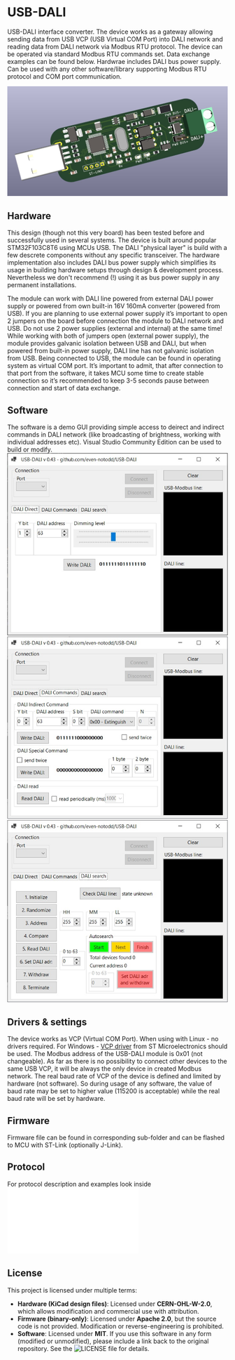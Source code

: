 # USB-DALI
USB-DALI interface converter.
The device works as a gateway allowing sending data from USB VCP (USB Virtual COM 
Port) into DALI network and reading data from DALI network via Modbus RTU protocol.
The device can be operated via standard Modbus RTU commands set. Data exchange examples can be found below. 
Hardwrae includes DALI bus power supply.
Can be used with any other software/library supporting Modbus RTU protocol and COM port communication.

![image](IMG/TOP.jpg)

## Hardware
This design (though not this very board) has been tested before and successfully used in several systems. 
The device is built around popular STM32F103C8T6 using MCUs USB. The DALI "physical layer" is build with a few descrete components without any specific transceiver.
The hardware implementation also includes DALI bus power supply which simplifies its usage in building hardware setups through design & development process. Nevertheless we don't recommend (!) using it as bus power supply in any permanent installations.

The module can work with DALI line powered from external DALI power supply or powered from 
own built-in 16V 160mA converter (powered from USB). If you are planning to use external power supply 
it’s important to open 2 jumpers on the board before connection the module to DALI network and USB. Do 
not use 2 power supplies (external and internal) at the same time! While working with both of jumpers
 open (external power supply), the module provides galvanic isolation between USB and DALI, but when 
powered from built-in power supply, DALI line has not galvanic isolation from USB.
 Being connected to USB, the module can be found in operating system as virtual COM port. It’s 
important to admit, that after connection to that port from the software, it takes MCU some time to create 
stable connection so it’s recommended to keep 3-5 seconds pause between connection and start of data 
exchange.

## Software
The software is a demo GUI providing simple access to deirect and indirect commands in DALI network (like broadcasting of brightness, working with individual addresses etc).
Visual Studio Community Edition can be used to build or modify.
![image](IMG/screen-1.jpg)
![image](IMG/screen-2.jpg)
![image](IMG/screen-3.jpg)

## Drivers & settings
The device works as VCP (Virtual COM Port). When using with Linux - no drivers required. For Windows - [VCP driver](https://www.st.com/en/development-tools/stsw-stm32102.html) from ST Microelectronics should be used.
 The Modbus address of the USB-DALI module is 0x01 (not changeable). As far as there is no possibility to connect other devices to the same USB VCP, it will be always the only device in created 
Modbus network. The real baud rate of VCP of the device is defined and limited by hardware (not software). So during usage of any software, the value of baud rate may be set to higher value (115200 is 
acceptable) while the real baud rate will be set by hardware.



## Firmware
Firmware file can be found in corresponding sub-folder and can be flashed to MCU with ST-Link (optionally J-Link).

## Protocol
For protocol description and examples look inside ![Protocol.pdf](Protocol.pdf) 

## License
This project is licensed under multiple terms:
- **Hardware (KiCad design files)**: Licensed under **CERN-OHL-W-2.0**, which allows modification and commercial use with attribution.  
- **Firmware (binary-only)**: Licensed under **Apache 2.0**, but the source code is not provided. Modification or reverse-engineering is prohibited.  
- **Software**: Licensed under **MIT**. If you use this software in any form (modified or unmodified), please include a link back to the original repository.
See the ![LICENSE file](LICENSE)  for details. 

